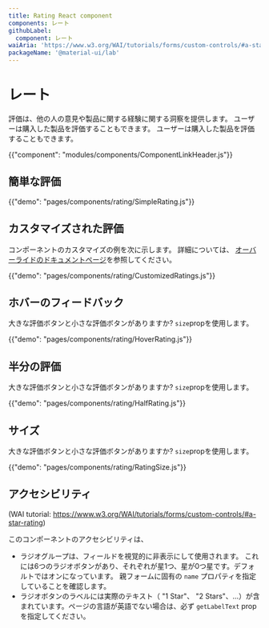 ```yaml
---
title: Rating React component
components: レート
githubLabel:
  component: レート
waiAria: 'https://www.w3.org/WAI/tutorials/forms/custom-controls/#a-star-rating'
packageName: '@material-ui/lab'
---
```


# レート

<p class="description">評価は、他の人の意見や製品に関する経験に関する洞察を提供します。 ユーザーは購入した製品を評価することもできます。 ユーザーは購入した製品を評価することもできます。</p>

{{"component": "modules/components/ComponentLinkHeader.js"}}

## 簡単な評価

{{"demo": "pages/components/rating/SimpleRating.js"}}

## カスタマイズされた評価

コンポーネントのカスタマイズの例を次に示します。 詳細については、 [オーバーライドのドキュメントページ](/customization/components/)を参照してください。

{{"demo": "pages/components/rating/CustomizedRatings.js"}}

## ホバーのフィードバック

大きな評価ボタンと小さな評価ボタンがありますか? `size`propを使用します。

{{"demo": "pages/components/rating/HoverRating.js"}}

## 半分の評価

大きな評価ボタンと小さな評価ボタンがありますか? `size`propを使用します。

{{"demo": "pages/components/rating/HalfRating.js"}}

## サイズ

大きな評価ボタンと小さな評価ボタンがありますか? `size`propを使用します。

{{"demo": "pages/components/rating/RatingSize.js"}}

## アクセシビリティ

(WAI tutorial: https://www.w3.org/WAI/tutorials/forms/custom-controls/#a-star-rating)

このコンポーネントのアクセシビリティは、

- ラジオグループは、フィールドを視覚的に非表示にして使用されます。 これには6つのラジオボタンがあり、それぞれが星1つ、星が0つ星です。デフォルトではオンになっています。 親フォームに固有の `name` プロパティを指定していることを確認します。
- ラジオボタンのラベルには実際のテキスト（ "1 Star"、 "2 Stars"、…）が含まれています。ページの言語が英語でない場合は、必ず `getLabelText` propを指定してください。
